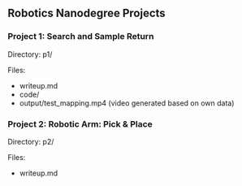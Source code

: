 ## Robotics Nanodegree Projects

### Project 1: Search and Sample Return

Directory: p1/

Files:
* writeup.md
* code/
* output/test_mapping.mp4 (video generated based on own data) 


### Project 2: Robotic Arm: Pick & Place

Directory: p2/

Files:

* writeup.md

